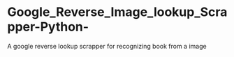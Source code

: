 # Google_Reverse_Image_lookup_Scrapper-Python-
A google reverse lookup scrapper for recognizing book from a image
